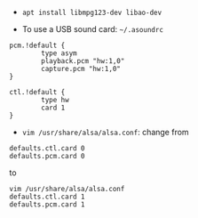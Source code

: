 * `apt install libmpg123-dev libao-dev`

* To use a USB sound card:
`~/.asoundrc`
``` 
pcm.!default {
        type asym
        playback.pcm "hw:1,0"
        capture.pcm "hw:1,0"
}

ctl.!default {
        type hw
        card 1
}
```

* `vim /usr/share/alsa/alsa.conf`:
change from
```
defaults.ctl.card 0
defaults.pcm.card 0
```
to
```
vim /usr/share/alsa/alsa.conf
defaults.ctl.card 1
defaults.pcm.card 1
```